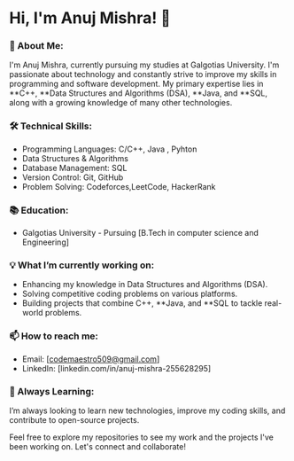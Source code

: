 # Hi, I'm Anuj Mishra! 👋

### 🚀 About Me:
I'm Anuj Mishra, currently pursuing my studies at Galgotias University. I'm passionate about technology and constantly strive to improve my skills in programming and software development. My primary expertise lies in **C++, **Data Structures and Algorithms (DSA), **Java, and **SQL, along with a growing knowledge of many other technologies.

### 🛠 Technical Skills:
- Programming Languages: C/C++, Java , Pyhton
- Data Structures & Algorithms
- Database Management: SQL
- Version Control: Git, GitHub
- Problem Solving: Codeforces,LeetCode, HackerRank

### 📚 Education:
- Galgotias University - Pursuing [B.Tech in computer science and Engineering]

### 💡 What I’m currently working on:
- Enhancing my knowledge in Data Structures and Algorithms (DSA).
- Solving competitive coding problems on various platforms.
- Building projects that combine C++, **Java, and **SQL to tackle real-world problems.

### 📫 How to reach me:
- Email: [codemaestro509@gmail.com]
- LinkedIn: [linkedin.com/in/anuj-mishra-255628295]

### 🌱 Always Learning:
I’m always looking to learn new technologies, improve my coding skills, and contribute to open-source projects.

Feel free to explore my repositories to see my work and the projects I've been working on. Let's connect and collaborate!
